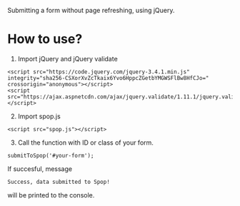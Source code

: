 Submitting a form without page refreshing, using jQuery.

# How to use?

1. Import jQuery and jQuery validate

```
<script src="https://code.jquery.com/jquery-3.4.1.min.js" integrity="sha256-CSXorXvZcTkaix6Yvo6HppcZGetbYMGWSFlBw8HfCJo=" crossorigin="anonymous"></script>
<script src="https://ajax.aspnetcdn.com/ajax/jquery.validate/1.11.1/jquery.validate.min.js"></script>
```
  
  2. Import spop.js 
  ```
  <script src="spop.js"></script>
  ```
  3. Call the function with ID or class of your form.
  ```
  submitToSpop('#your-form');
  ```
  
  If succesful, message 
  ```
  Success, data submitted to Spop!
  ```
  will be printed to the console.
